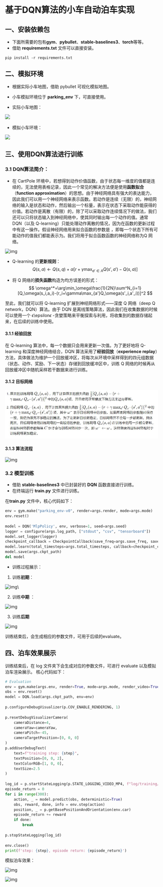 # **基于DQN算法的小车自动泊车实现**



## **一、安装依赖包**

- 下面所需要的包有**gym**、**pybullet**、**stable-baselines3**、**torch**等等。
- 借助  **requirements.txt** 文件可以直接安装。

```shell
pip install -r requirements.txt 
```



## **二、模拟环境**

* 根据实际小车地图，借助 pybullet 可视化模拟地图。
* 小车模拟环境位于 **parking_env** 下，可直接使用。

* 实际小车地图：

![](https://ai-studio-static-online.cdn.bcebos.com/315a9ca79a13458b84eaa38c65ee71821981173f18824f969b4651bacae54b18)

* 模拟小车环境：

![](https://ai-studio-static-online.cdn.bcebos.com/ed09229a62ee41889d6b5d0fc6ee80b09a257e66f2b94e8281f184ca35037f58)



## **三、使用DQN算法进行训练**



### **3.1 DQN算法简介**：

- 在 CartPole 环境中，若想得到动作价值函数，由于状态每一维度的值都是连续的，无法使用表格记录，因此一个常见的解决方法便是使用**函数拟合**（**function approximation**）的思想。由于神经网络具有强大的表达能力，因此我们可以用一个神经网络来表示函数。若动作是连续（无限）的，神经网络的输入是状态和动作，然后输出一个标量，表示在状态下采取动作能获得的价值。若动作是离散（有限）的，除了可以采取动作连续情况下的做法，我们还可以只将状态输入到神经网络中，使其同时输出每一个动作的值。通常 DQN（以及 Q-learning）只能处理动作离散的情况，因为在函数的更新过程中有这一操作。假设神经网络用来拟合函数的参数是 ，即每一个状态下所有可能动作的值我们都能表示为。我们将用于拟合函数函数的神经网络称为Q 网络。

![img](https://ai-studio-static-online.cdn.bcebos.com/1b03640396a649e0b0c72377c63b07ab9730ac1a23d94c97aa549fb784c43122)

- Q-learning 的**更新规则**：
  $$
  Q(s,a)\leftarrow Q(s,q)+\alpha[r+\gamma\max_{a'\in A}Q(s',a')-Q(s,a)]
  $$

- 将 Q 网络的**损失函数**构造为均方误差的形式：
  $$
  \omega^*=\arg\min_\omega\frac{1}{2N}\sum^N_{i=1}[Q_\omega(s_i,a_i)-(r_i+\gamma\max_{a'}Q_\omega(s'_i,a'_i))]^2
  $$

至此，我们就可以将 Q-learning 扩展到神经网络形式——深度 Q 网络（deep Q network，DQN）算法。由于 DQN 是离线策略算法，因此我们在收集数据的时候可以使用一个 ϵ\epsilon*ϵ* -贪婪策略来平衡探索与利用，将收集到的数据存储起来，在后续的训练中使用。



#### **3.1.1 经验回放**

在 Q-learning 算法中，每一个数据只会用来更新一次值。为了更好地将 Q-learning 和深度神经网络结合，DQN 算法采用了**经验回放**（**experience replay**）方法，具体做法为维护一个回放缓冲区，将每次从环境中采样得到的四元组数据（状态、动作、奖励、下一状态）存储到回放缓冲区中，训练 Q 网络的时候再从回放缓冲区中随机采样若干数据来进行训练。



#### **3.1.2 目标网络**

![](./img/DQN.jpg)



#### **3.1.3 算法流程**

![img](https://ai-studio-static-online.cdn.bcebos.com/f380834f615346b4b037a306d09b6ccb21b7261fa4ad4b7791dc76fc8ea3ddfb)



### **3.2 模型训练**

- 借助 **stable-baselines3** 中已封装好的 **DQN** 函数直接进行训练。
- 在终端运行 **train.py** 文件进行训练。



在**train.py** 文件中，核心代码如下：

```python
env = gym.make("parking_env-v0", render=args.render, mode=args.mode)
env.reset()

model = DQN('MlpPolicy', env, verbose=1, seed=args.seed)
logger = configure(args.log_path, ["stdout", "csv", "tensorboard"])
model.set_logger(logger)
checkpoint_callback = CheckpointCallback(save_freq=args.save_freq, save_path=args.log_path, name_prefix='dqn_agent')
model.learn(total_timesteps=args.total_timesteps, callback=checkpoint_callback)
model.save(args.ckpt_path)
del model
```



- 训练过程展示：

1. 训练**初期**：

![img](https://ai-studio-static-online.cdn.bcebos.com/c8f14b764e364787bc163face42e390510e939dbc45f4c8f88ecffe132f5a215)\

2. 训练**中期** ：

![img](https://ai-studio-static-online.cdn.bcebos.com/b3cae6cb7f604be7a6eabb55a5d71ab423f92a87564944f7abdad95228c93d06)

3. 训练**后期**

![img](https://ai-studio-static-online.cdn.bcebos.com/b1d1966034f0404697e3aaa2ce9d1ecccde387c9b510457f91f321f9ede33840)



训练结束后，会生成相应的参数文件，可用于后续的evaluate。



## **四、泊车效果展示**

训练结束后，在 log 文件夹下会生成对应的参数文件，可进行 evaluate 以及模拟泊车渲染展示。 核心代码如下：

```python
# Evaluation
env = gym.make(args.env, render=True, mode=args.mode, render_video=True)
obs = env.reset()
model = DQN.load(args.ckpt_path, env=env)

p.configureDebugVisualizer(p.COV_ENABLE_RENDERING, 1)

p.resetDebugVisualizerCamera(
    cameraDistance=4,
    cameraYaw=cameraYaw,
    cameraPitch=-45,
    cameraTargetPosition=[0, 0, 0]
)
p.addUserDebugText(
    text=f"training step: {step}",
    textPosition=[0, 0, 2],
    textColorRGB=[1, 0, 0],
    textSize=2.5
)

log_id = p.startStateLogging(p.STATE_LOGGING_VIDEO_MP4, f"log/training/DQN_{args.mode}_{step}.mp4")
episode_return = 0
for i in range(300):
    action, _ = model.predict(obs, deterministic=True)
    obs, reward, done, info = env.step(action)
    position, _ = p.getBasePositionAndOrientation(env.car)
    episode_return += reward
    if done:
        break

p.stopStateLogging(log_id)

env.close()
print(f'step: {step}, episode return: {episode_return}')
```



模拟泊车效果：

![img](https://ai-studio-static-online.cdn.bcebos.com/ffecea77e248449aa4b376e50fc7710784e540b5f41c44eaab9c47ecb72e7bdc)

![img](https://ai-studio-static-online.cdn.bcebos.com/178d790c423c4af29f6a80542f7f6c665c9665c84c514e06a7bf13f23ba1dcd2)
